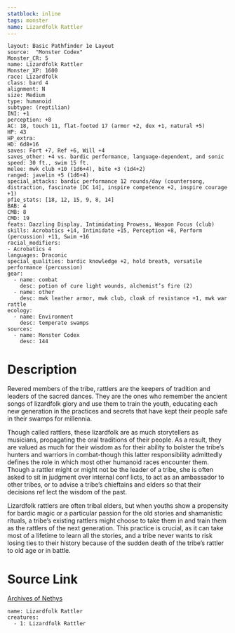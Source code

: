 ```yaml
---
statblock: inline
tags: monster
name: Lizardfolk Rattler
---
```

```statblock
layout: Basic Pathfinder 1e Layout
source:  "Monster Codex"
Monster_CR: 5
name: Lizardfolk Rattler
Monster_XP: 1600
race: Lizardfolk
class: bard 4
alignment: N
size: Medium
type: humanoid
subtype: (reptilian)
INI: +1
perception: +8
AC: 18, touch 11, flat-footed 17 (armor +2, dex +1, natural +5)
HP: 43
HP_extra: 
HD: 6d8+16
saves: Fort +7, Ref +6, Will +4
saves_other: +4 vs. bardic performance, language-dependent, and sonic
speed: 30 ft., swim 15 ft.
melee: mwk club +10 (1d6+4), bite +3 (1d4+2)
ranged: javelin +5 (1d6+4)
special_attacks: bardic performance 12 rounds/day (countersong, distraction, fascinate [DC 14], inspire competence +2, inspire courage +1)
pf1e_stats: [18, 12, 15, 9, 8, 14]
BAB: 4
CMB: 8
CMD: 19
feats: Dazzling Display, Intimidating Prowess, Weapon Focus (club)
skills: Acrobatics +14, Intimidate +15, Perception +8, Perform (percussion) +11, Swim +16
racial_modifiers:
- Acrobatics 4
languages: Draconic
special_qualities: bardic knowledge +2, hold breath, versatile performance (percussion)
gear:
  - name: combat
    desc: potion of cure light wounds, alchemist’s fire (2)
  - name: other
    desc: mwk leather armor, mwk club, cloak of resistance +1, mwk war rattle
ecology:
  - name: Environment
    desc: temperate swamps
sources:
  - name: Monster Codex
    desc: 144
```
# Description
Revered members of the tribe, rattlers are the keepers of tradition and leaders of the sacred dances. They are the ones who remember the ancient songs of lizardfolk glory and use them to train the youth, educating each new generation in the practices and secrets that have kept their people safe in their swamps for millennia.

Though called rattlers, these lizardfolk are as much storytellers as musicians, propagating the oral traditions of their people. As a result, they are valued as much for their wisdom as for their ability to bolster the tribe’s hunters and warriors in combat-though this latter responsibility admittedly defines the role in which most other humanoid races encounter them. Though a rattler might or might not be the leader of a tribe, she is often asked to sit in judgment over internal conf licts, to act as an ambassador to other tribes, or to advise a tribe’s chieftains and elders so that their decisions ref lect the wisdom of the past.

Lizardfolk rattlers are often tribal elders, but when youths show a propensity for bardic magic or a particular passion for the old stories and shamanistic rituals, a tribe’s existing rattlers might choose to take them in and train them as the rattlers of the next generation. This practice is crucial, as it can take most of a lifetime to learn all the stories, and a tribe never wants to risk losing ties to their history because of the sudden death of the tribe’s rattler to old age or in battle.
# Source Link
[Archives of Nethys](https://aonprd.com/MonsterDisplay.aspx?ItemName=Lizardfolk%20Rattler)
```encounter-table
name: Lizardfolk Rattler
creatures:
  - 1: Lizardfolk Rattler
```
